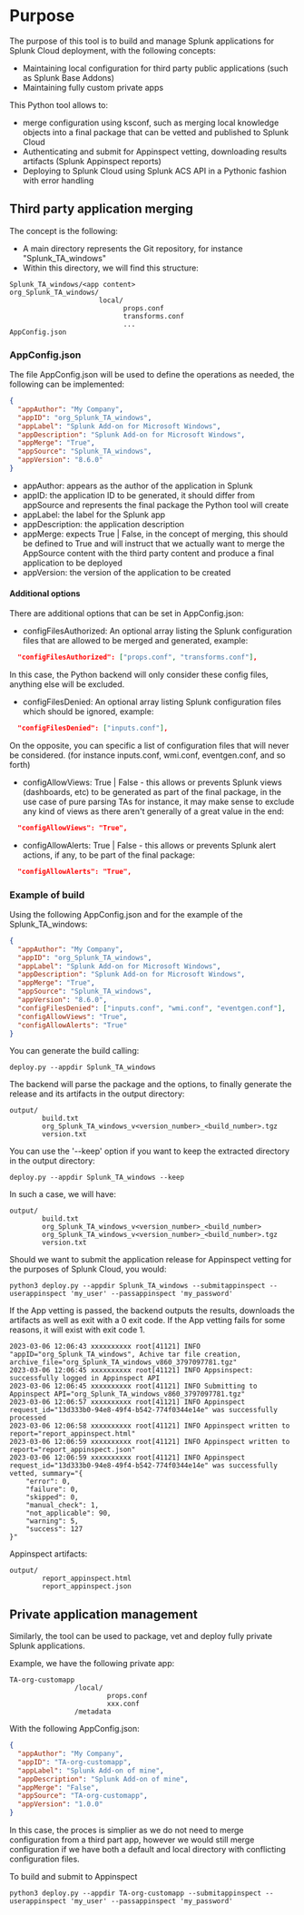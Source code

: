 # Purpose

The purpose of this tool is to build and manage Splunk applications for Splunk Cloud deployment, with the following concepts:

- Maintaining local configuration for third party public applications (such as Splunk Base Addons)
- Maintaining fully custom private apps

This Python tool allows to:

- merge configuration using ksconf, such as merging local knowledge objects into a final package that can be vetted and published to Splunk Cloud
- Authenticating and submit for Appinspect vetting, downloading results artifacts (Splunk Appinspect reports)
- Deploying to Splunk Cloud using Splunk ACS API in a Pythonic fashion with error handling

## Third party application merging

The concept is the following:

- A main directory represents the Git repository, for instance "Splunk_TA_windows"
- Within this directory, we will find this structure:

```shell
Splunk_TA_windows/<app content>
org_Splunk_TA_windows/
                      local/
                            props.conf
                            transforms.conf
                            ...
AppConfig.json
```

### AppConfig.json

The file AppConfig.json will be used to define the operations as needed, the following can be implemented:

```json
{
  "appAuthor": "My Company",
  "appID": "org_Splunk_TA_windows",
  "appLabel": "Splunk Add-on for Microsoft Windows",
  "appDescription": "Splunk Add-on for Microsoft Windows",
  "appMerge": "True",
  "appSource": "Splunk_TA_windows",
  "appVersion": "8.6.0"
}
```

- appAuthor: appears as the author of the application in Splunk
- appID: the application ID to be generated, it should differ from appSource and represents the final package the Python tool will create
- appLabel: the label for the Splunk app
- appDescription: the application description
- appMerge: expects True | False, in the concept of merging, this should be defined to True and will instruct that we actually want to merge the AppSource content with the third party content and produce a final application to be deployed
- appVersion: the version of the application to be created

#### Additional options

There are additional options that can be set in AppConfig.json:

- configFilesAuthorized: An optional array listing the Splunk configuration files that are allowed to be merged and generated, example:

```json
  "configFilesAuthorized": ["props.conf", "transforms.conf"],
```

In this case, the Python backend will only consider these config files, anything else will be excluded.

- configFilesDenied: An optional array listing Splunk configuration files which should be ignored, example:

```json
  "configFilesDenied": ["inputs.conf"],
```

On the opposite, you can specific a list of configuration files that will never be considered. (for instance inputs.conf, wmi.conf, eventgen.conf, and so forth)

- configAllowViews: True | False - this allows or prevents Splunk views (dashboards, etc) to be generated as part of the final package, in the use case of pure parsing TAs for instance, it may make sense to exclude any kind of views as there aren't generally of a great value in the end:

```json
  "configAllowViews": "True",
```

- configAllowAlerts: True | False - this allows or prevents Splunk alert actions, if any, to be part of the final package:

```json
  "configAllowAlerts": "True",
```

### Example of build

Using the following AppConfig.json and for the example of the Splunk_TA_windows:

```json
{
  "appAuthor": "My Company",
  "appID": "org_Splunk_TA_windows",
  "appLabel": "Splunk Add-on for Microsoft Windows",
  "appDescription": "Splunk Add-on for Microsoft Windows",
  "appMerge": "True",
  "appSource": "Splunk_TA_windows",
  "appVersion": "8.6.0",
  "configFilesDenied": ["inputs.conf", "wmi.conf", "eventgen.conf"],
  "configAllowViews": "True",
  "configAllowAlerts": "True"
}
```

You can generate the build calling:

```shell
deploy.py --appdir Splunk_TA_windows
```

The backend will parse the package and the options, to finally generate the release and its artifacts in the output directory:

```shell
output/
        build.txt
        org_Splunk_TA_windows_v<version_number>_<build_number>.tgz
        version.txt
```

You can use the '--keep' option if you want to keep the extracted directory in the output directory:

```shell
deploy.py --appdir Splunk_TA_windows --keep
```

In such a case, we will have:

```shell
output/
        build.txt
        org_Splunk_TA_windows_v<version_number>_<build_number>
        org_Splunk_TA_windows_v<version_number>_<build_number>.tgz
        version.txt
```

Should we want to submit the application release for Appinspect vetting for the purposes of Splunk Cloud, you would:

```shell
python3 deploy.py --appdir Splunk_TA_windows --submitappinspect --userappinspect 'my_user' --passappinspect 'my_password'
```

If the App vetting is passed, the backend outputs the results, downloads the artifacts as well as exit with a 0 exit code.
If the App vetting fails for some reasons, it will exist with exit code 1.

```shell
2023-03-06 12:06:43 xxxxxxxxxx root[41121] INFO "appID="org_Splunk_TA_windows", Achive tar file creation, archive_file="org_Splunk_TA_windows_v860_3797097781.tgz"
2023-03-06 12:06:45 xxxxxxxxxx root[41121] INFO Appsinspect: successfully logged in Appinspect API
2023-03-06 12:06:45 xxxxxxxxxx root[41121] INFO Submitting to Appinspect API="org_Splunk_TA_windows_v860_3797097781.tgz"
2023-03-06 12:06:57 xxxxxxxxxx root[41121] INFO Appinspect request_id="13d333b0-94e8-49f4-b542-774f0344e14e" was successfully processed
2023-03-06 12:06:58 xxxxxxxxxx root[41121] INFO Appinspect written to report="report_appinspect.html"
2023-03-06 12:06:59 xxxxxxxxxx root[41121] INFO Appinspect written to report="report_appinspect.json"
2023-03-06 12:06:59 xxxxxxxxxx root[41121] INFO Appinspect request_id="13d333b0-94e8-49f4-b542-774f0344e14e" was successfully vetted, summary="{
    "error": 0,
    "failure": 0,
    "skipped": 0,
    "manual_check": 1,
    "not_applicable": 90,
    "warning": 5,
    "success": 127
}"
```

Appinspect artifacts:

```shell
output/
        report_appinspect.html
        report_appinspect.json
```

## Private application management

Similarly, the tool can be used to package, vet and deploy fully private Splunk applications.

Example, we have the following private app:

```shell
TA-org-customapp
                /local/
                        props.conf
                        xxx.conf
                /metadata
```

With the following AppConfig.json:

```json
{
  "appAuthor": "My Company",
  "appID": "TA-org-customapp",
  "appLabel": "Splunk Add-on of mine",
  "appDescription": "Splunk Add-on of mine",
  "appMerge": "False",
  "appSource": "TA-org-customapp",
  "appVersion": "1.0.0"
}
```

In this case, the proces is simplier as we do not need to merge configuration from a third part app, however we would still merge configuration if we have both a default and local directory with conflicting configuration files.

To build and submit to Appinspect

```shell
python3 deploy.py --appdir TA-org-customapp --submitappinspect --userappinspect 'my_user' --passappinspect 'my_password'
```
